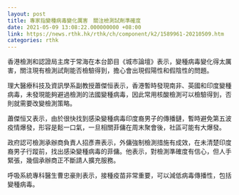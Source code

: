 ```yaml
---
layout: post
title: 專家指變種病毒變化厲害　關注檢測試劑準確度
date: 2021-05-09 13:08:22.000000000 +08:00
link: https://news.rthk.hk/rthk/ch/component/k2/1589961-20210509.htm
categories: rthk
---
```


香港檢測和認證局主席于常海在本台節目《城市論壇》表示，變種病毒變化得太厲害，關注現有檢測試劑能否檢驗得到，擔心會出現假陽性和假陰性的問題。

理大醫療科技及資訊學系副教授蕭傑恒表示，香港暫時發現南非、英國和印度變種病毒，未發現能夠避過檢測的法國變種病毒，因此常用核酸檢測可以檢驗得到，否則就需要改變檢測策略。

蕭傑恒又表示，由於很快找到感染變種病毒印度裔男子的傳播鏈，暫時避免第五波疫情爆發，形容是鬆一口氣，一旦相關菲傭在周末聚會後，社區可能有大爆發。

政府認可檢測承辦商負責人招彥燾表示，外傭強制檢測措施有成效，在未清楚印度裔男子行蹤前，找出感染變種病毒的菲傭。他表示，對檢測準確度有信心，但人手緊張，幾個承辦商正不斷請人擴充服務。

呼吸系統專科醫生曹忠豪則表示，接種疫苗非常重要，可以減低病毒傳播性，包括變種病毒。
